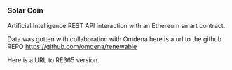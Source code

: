 ### Solar Coin

Artificial Intelligence REST API interaction with an Ethereum smart contract.

Data was gotten with collaboration with Omdena here is a url to the github REPO https://github.com/omdena/renewable

Here is a URL to RE365 version. 

